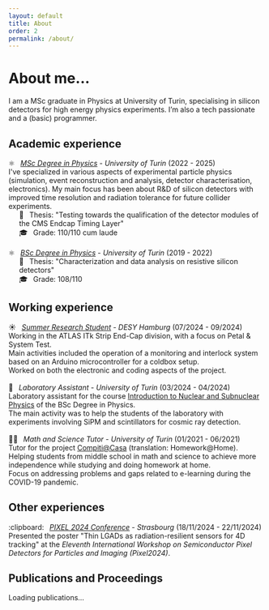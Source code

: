 ```yaml
---
layout: default
title: About
order: 2
permalink: /about/
---
```


# About me...
I am a MSc graduate in Physics at University of Turin, specialising in silicon detectors for high energy physics experiments. I’m also a tech passionate and a (basic) programmer.

## Academic experience
<ul style="list-style: none; padding-left: 0;">
  <li><span style="margin-right: 0.5em;">⚛️</span> <a href="https://www.fisicamagistrale.unito.it/do/home.pl"><em>MSc Degree in Physics</em></a> - <em>University of Turin</em> (2022 - 2025)<br>
    I've specialized in various aspects of experimental particle physics (simulation, event reconstruction and analysis, detector characterisation, electronics). My 
    main focus has been about R&D of silicon detectors with improved time resolution and radiation tolerance for future collider experiments.
    <ul style="list-style: none; padding-left: 1.5em;">
      <li><span style="margin-right: 0.5em;">📜</span> Thesis: "Testing towards the qualification of the detector modules of the CMS Endcap Timing Layer"</li>
      <li><span style="margin-right: 0.5em;">🎓</span> Grade: 110/110 cum laude</li>
    </ul>
  </li>
  <br>
  <li><span style="margin-right: 0.5em;">⚛️</span> <a href="https://fisica.campusnet.unito.it/do/home.pl"><em>BSc Degree in Physics</em></a> - <em>University of Turin</em> (2019 - 2022)
    <ul style="list-style: none; padding-left: 1.5em;">
      <li><span style="margin-right: 0.5em;">📜</span> Thesis: "Characterization and data analysis on resistive silicon detectors"</li>
      <li><span style="margin-right: 0.5em;">🎓</span> Grade: 108/110</li>
    </ul>
  </li>
</ul>

## Working experience 
<ul style="list-style: none; padding-left: 0;">
  <li><span style="margin-right: 0.5em;">☀️</span> <a href="https://www.desy.de/f/students/summer_home_2024_final.html"><em>Summer Research Student</em></a> - <em>DESY Hamburg</em> (07/2024 - 09/2024)<br>
    Working in the ATLAS ITk Strip End-Cap division, with a focus on Petal & System Test.<br>
    Main activities included the operation of a monitoring and interlock system based on an Arduino microcontroller for a coldbox setup.<br>
    Worked on both the electronic and coding aspects of the project.
  </li>
  <br>
  <li><span style="margin-right: 0.5em;">🔭</span> <em>Laboratory Assistant</em> - <em>University of Turin</em> (03/2024 - 04/2024)<br>
    Laboratory assistant for the course <a href="https://fisica.campusnet.unito.it/do/corsi.pl/Show?_id=e34b">Introduction to Nuclear and Subnuclear Physics</a> of the BSc Degree in Physics.<br>
    The main activity was to help the students of the laboratory with experiments involving SiPM and scintillators for cosmic ray detection.
  </li>
  <br>
  <li><span style="margin-right: 0.5em;">👩‍🏫</span> <em>Math and Science Tutor</em> - <em>University of Turin</em> (01/2021 - 06/2021)<br>
    Tutor for the project <a href="https://compitiacasa.i-learn.unito.it/">Compiti@Casa</a> (translation: Homework@Home).<br>
    Helping students from middle school in math and science to achieve more independence while studying and doing homework at home.<br>
    Focus on addressing problems and gaps related to e-learning during the COVID-19 pandemic.
  </li>
</ul>

## Other experiences
<ul style="list-style: none; padding-left: 0;">
  <li><span style="margin-right: 0.5em;">:clipboard:</span> <a href="https://www.desy.de/f/students/summer_home_2024_final.html"><em>PIXEL 2024 Conference</em></a> - <em>Strasbourg</em> (18/11/2024 - 22/11/2024)<br>
    Presented the poster "Thin LGADs as radiation-resilient sensors for 4D tracking" at the <em>Eleventh International Workshop on Semiconductor Pixel Detectors for Particles and Imaging (Pixel2024)</em>.
  </li>
</ul>

## Publications and Proceedings
<style>
#orcid-publications ul {
  list-style: none;
  padding-left: 0;
}

#orcid-publications li::before {
  content: "📝";  /* or any emoji you like */
  margin-right: 0.5em;
}
</style>

<div id="orcid-publications">Loading publications...</div>

<script>
const orcidId = "0009-0005-8595-1570";
const container = document.getElementById("orcid-publications");

const abbreviations = {
  "Physical Review Letters": "Phys. Rev. Lett.",
  "Nature Communications": "Nat. Commun.",
  "Journal of Instrumentation": "J. Instrum.",
  "Nuclear Instruments and Methods in Physics Research Section A: Accelerators, Spectrometers, Detectors and Associated Equipment": "Nucl. Instrum. Methods Phys. Res., Sect. A"
};

function formatAuthors(contributors) {
  if (!Array.isArray(contributors) || contributors.length === 0) return "";

  const names = contributors.map(c => {
    // Try credit_name first
    if (c?.["credit-name"]?.value) return c["credit-name"].value;

    // Otherwise try contributor-name fields
    const given = c?.["contributor-name"]?.["given-names"]?.value;
    const family = c?.["contributor-name"]?.["family-name"]?.value;

    if (given || family) return [given, family].filter(Boolean).join(" ");

    return ""; // fallback
  }).filter(Boolean);

  if (names.length === 0) return "";

  if (names.length > 3) return names.slice(0, 3).join(", ") + " <em>et al.</em>";
  return names.join(", ");
}


function extractDOI(externalIds) {
  if (!externalIds || !externalIds["external-id"]) return null;
  const doiEntry = externalIds["external-id"].find(eid =>
    eid["external-id-type"]?.toLowerCase() === "doi"
  );
  if (!doiEntry) return null;
  return "https://doi.org/" + doiEntry["external-id-value"];
}

fetch(`https://pub.orcid.org/v3.0/${orcidId}/works`, {
  headers: { "Accept": "application/vnd.orcid+json" }
})
.then(res => res.json())
.then(data => {
  const works = data.group || [];
  if (works.length === 0) {
    container.innerHTML = "No publications found.";
    return;
  }

  return Promise.all(works.map(group => {
    const summary = group["work-summary"]?.[0];
    const putCode = summary?.["put-code"];
    return fetch(`https://pub.orcid.org/v3.0/${orcidId}/work/${putCode}`, {
      headers: { "Accept": "application/vnd.orcid+json" }
    }).then(res => res.json());
  }));
})
.then(details => {
  if (!details) return;

  // Sort by year
  details.sort((a, b) => {
    const aYear = parseInt(a?.["publication-date"]?.year?.value || "0");
    const bYear = parseInt(b?.["publication-date"]?.year?.value || "0");
    return bYear - aYear;
  });

  container.innerHTML = "<ul>" + details.map(entry => {
    console.log(entry);  // <-- DEBUG: inspect structure

    const title = entry?.title?.title?.value || "Untitled";
    const authors = formatAuthors(entry?.contributors?.contributor);
    const rawjournal = entry?.["journal-title"]?.value || "";
    const journal = abbreviations[rawjournal] || rawjournal;
    const year = entry?.["publication-date"]?.year?.value || "";
    const doi = extractDOI(entry?.["external-ids"]);
    const url = doi || entry?.url?.value;

    return `<li>
      <strong>${title}</strong><br>
      ${authors}<br>
      <em>${journal}</em>${year ? `, ${year}` : ""}<br>
      ${url ? `<a href="${url}">${doi ? "DOI" : "Link"}</a>` : ""}
    </li>`;
  }).join("") + "</ul>";
})
.catch(err => {
  console.error("Error fetching publications:", err);
  container.innerHTML = "Error loading publications.";
});
</script>
